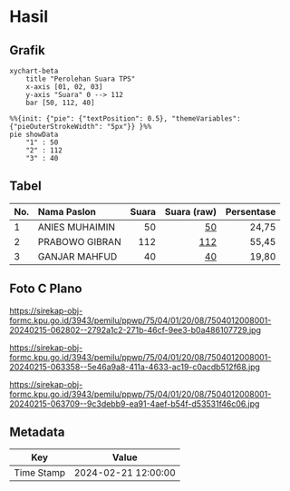 # Hasil

## Grafik

```mermaid
xychart-beta
    title "Perolehan Suara TPS"
    x-axis [01, 02, 03]
    y-axis "Suara" 0 --> 112
    bar [50, 112, 40]
```

```mermaid
%%{init: {"pie": {"textPosition": 0.5}, "themeVariables": {"pieOuterStrokeWidth": "5px"}} }%%
pie showData
    "1" : 50
    "2" : 112
    "3" : 40
```

## Tabel

| No. | Nama Paslon    | Suara | Suara (raw) | Persentase |
|:--- |:-------------- | -----:| -----------:| ----------:|
| 1   | ANIES MUHAIMIN | 50    | [50][p-1]   | 24,75      |
| 2   | PRABOWO GIBRAN | 112   | [112][p-2]  | 55,45      |
| 3   | GANJAR MAHFUD  | 40    | [40][p-3]   | 19,80      |


[p-1]: https://github.com/gigit-pemilu/pemilu-2024-75-gorontalo/blob/main/pilpres/hitung-suara/sub/75-gorontalo/sub/04-pohuwato/sub/01-popayato/sub/2008-telaga/sub/001-tps/sub/paslon-1.txt
[p-2]: https://github.com/gigit-pemilu/pemilu-2024-75-gorontalo/blob/main/pilpres/hitung-suara/sub/75-gorontalo/sub/04-pohuwato/sub/01-popayato/sub/2008-telaga/sub/001-tps/sub/paslon-2.txt
[p-3]: https://github.com/gigit-pemilu/pemilu-2024-75-gorontalo/blob/main/pilpres/hitung-suara/sub/75-gorontalo/sub/04-pohuwato/sub/01-popayato/sub/2008-telaga/sub/001-tps/sub/paslon-3.txt

## Foto C Plano

https://sirekap-obj-formc.kpu.go.id/3943/pemilu/ppwp/75/04/01/20/08/7504012008001-20240215-062802--2792a1c2-271b-46cf-9ee3-b0a486107729.jpg

https://sirekap-obj-formc.kpu.go.id/3943/pemilu/ppwp/75/04/01/20/08/7504012008001-20240215-063358--5e46a9a8-411a-4633-ac19-c0acdb512f68.jpg

https://sirekap-obj-formc.kpu.go.id/3943/pemilu/ppwp/75/04/01/20/08/7504012008001-20240215-063709--9c3debb9-ea91-4aef-b54f-d53531f46c06.jpg


## Metadata

| Key        | Value               |
| ---------- | ------------------- |
| Time Stamp | 2024-02-21 12:00:00 |



